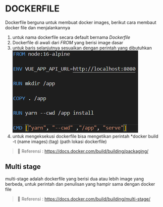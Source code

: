 # DOCKERFILE

Dockerfile berguna untuk membuat docker images, berikut cara membaut docker file dan menjalankannya

1. untuk nama dockerfile secara default bernama *Dockerfile*
2. Dockerfile di awali dari *FROM* yang berisi image dasar
3. untuk baris selanjutnya sesuaikan dengan perintah yang dibutuhkan
    ![dockerfile](/assets/img/dockerfile.png)
4. untuk mengeksekusi dockerfile bisa mengetikan perintah *docker build -t (name images):(tag) (path lokasi dockerfile)

> :link: Referensi : <https://docs.docker.com/build/building/packaging/>

## Multi stage

multi-stage adalah dockerfile yang berisi dua atau lebih image yang berbeda, untuk perintah dan penulisan yang hampir sama dengan docker file

> :link: Referensi : <https://docs.docker.com/build/building/multi-stage/>
